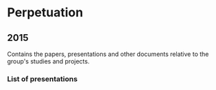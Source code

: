 # Perpetuation
## 2015
Contains the papers, presentations and other documents relative to the group's studies and projects.

### List of presentations

